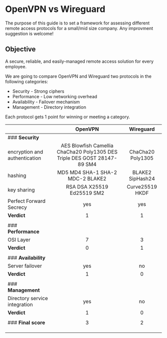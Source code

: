 # OpenVPN vs Wireguard

The purpose of this guide is to set a framework for assessing different remote access protocols for a small/mid size company. Any improvment suggestion is welcome!

## Objective
A secure, reliable, and easily-managed remote access solution for every employee.

We are going to compare OpenVPN and Wireguard two protocols in the following categories:

* Security - Strong ciphers 
* Performance - Low networking overhead
* Availability - Failover mechanism
* Management - Directory integration

Each protocol gets 1 point for winning or meeting a category.

|                               |                                  OpenVPN                                 |     Wireguard     |
|-------------------------------|:------------------------------------------------------------------------:|:-----------------:|
|### **Security**               |                                                                          |                   |
| encryption and authentication | AES Blowfish Camellia ChaCha20 Poly1305 DES Triple DES GOST 28147-89 SM4 | ChaCha20 Poly1305 |
|                       hashing |                     MD5 MD4 SHA-1 SHA-2 MDC-2 BLAKE2                     |  BLAKE2 SipHash24 |
|                   key sharing |                       RSA  DSA  X25519  Ed25519 SM2                      |  Curve25519 HKDF  |
|       Perfect Forward Secrecy |                                    yes                                   |        yes        |
|                   **Verdict** |                                     1                                    |         1         |
|                               |                                                                          |                   |
|### **Performance**            |                                                                          |                   |
|                     OSI Layer |                                     7                                    |         3         |
|                   **Verdict** |                                     0                                    |         1         |
|                               |                                                                          |                   |
|### **Availability**           |                                                                          |                   |
|               Server failover |                                    yes                                   |         no        |
|                   **Verdict** |                                     1                                    |         0         |
|                               |                                                                          |                   |
|### **Management**             |                                                                          |                   |
| Directory service integration |                                    yes                                   |         no        |
|                   **Verdict** |                                    1                                     |         0         |
|                               |                                                                          |                   |
|### **Final score**            |                                     3                                    |         2         |
|                               |                                                                          |                   |
|                               |                                                                          |                   |
|                               |                                                                          |                   |
